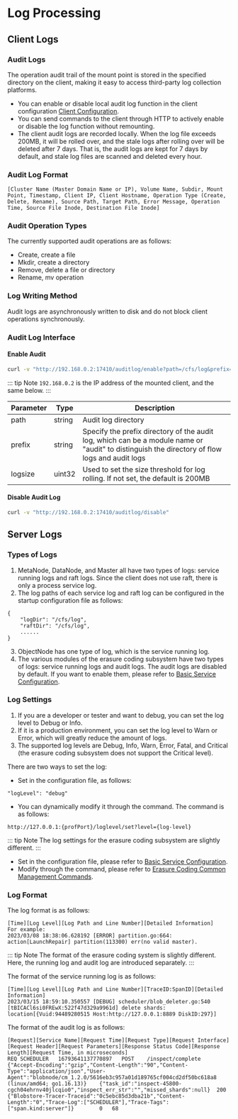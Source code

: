 # Log Processing

## Client Logs

### Audit Logs
The operation audit trail of the mount point is stored in the specified directory on the client, making it easy to access third-party log collection platforms.

- You can enable or disable local audit log function in the client configuration [Client Configuration](./configs/client.md).
- You can send commands to the client through HTTP to actively enable or disable the log function without remounting.
- The client audit logs are recorded locally. When the log file exceeds 200MB, it will be rolled over, and the stale logs after rolling over will be deleted after 7 days. That is, the audit logs are kept for 7 days by default, and stale log files are scanned and deleted every hour.

### Audit Log Format

```text
[Cluster Name (Master Domain Name or IP), Volume Name, Subdir, Mount Point, Timestamp, Client IP, Client Hostname, Operation Type (Create, Delete, Rename), Source Path, Target Path, Error Message, Operation Time, Source File Inode, Destination File Inode]
```

### Audit Operation Types

The currently supported audit operations are as follows:

- Create, create a file
- Mkdir, create a directory
- Remove, delete a file or directory
- Rename, mv operation

### Log Writing Method

Audit logs are asynchronously written to disk and do not block client operations synchronously.

### Audit Log Interface

#### Enable Audit

```bash
curl -v "http://192.168.0.2:17410/auditlog/enable?path=/cfs/log&prefix=client2&logsize=1024"
```
::: tip Note
`192.168.0.2` is the IP address of the mounted client, and the same below.
:::

| Parameter | Type   | Description                                                                                                                                   |
|-----------|--------|-----------------------------------------------------------------------------------------------------------------------------------------------|
| path      | string | Audit log directory                                                                                                                           |
| prefix    | string | Specify the prefix directory of the audit log, which can be a module name or "audit" to distinguish the directory of flow logs and audit logs |
| logsize   | uint32 | Used to set the size threshold for log rolling. If not set, the default is 200MB                                                              |

#### Disable Audit Log

```bash
curl -v "http://192.168.0.2:17410/auditlog/disable"
```

## Server Logs

### Types of Logs
1. MetaNode, DataNode, and Master all have two types of logs: service running logs and raft logs. Since the client does not use raft, there is only a process service log.
2. The log paths of each service log and raft log can be configured in the startup configuration file as follows:
```
{
    "logDir": "/cfs/log",
    "raftDir": "/cfs/log",
    ......
}
```
3. ObjectNode has one type of log, which is the service running log.
4. The various modules of the erasure coding subsystem have two types of logs: service running logs and audit logs. The audit logs are disabled by default. If you want to enable them, please refer to [Basic Service Configuration](./configs/blobstore/base.md).

### Log Settings

1. If you are a developer or tester and want to debug, you can set the log level to Debug or Info.
2. If it is a production environment, you can set the log level to Warn or Error, which will greatly reduce the amount of logs.
3. The supported log levels are Debug, Info, Warn, Error, Fatal, and Critical (the erasure coding subsystem does not support the Critical level).

There are two ways to set the log:

- Set in the configuration file, as follows:
```
"logLevel": "debug"
```
- You can dynamically modify it through the command. The command is as follows:
```
http://127.0.0.1:{profPort}/loglevel/set?level={log-level}
```

::: tip Note
The log settings for the erasure coding subsystem are slightly different.
:::

- Set in the configuration file, please refer to [Basic Service Configuration](./configs/blobstore/base.md).
- Modify through the command, please refer to [Erasure Coding Common Management Commands](../dev-guide/admin-api/blobstore/base.md).

### Log Format

The log format is as follows:

```text
[Time][Log Level][Log Path and Line Number][Detailed Information]
For example:
2023/03/08 18:38:06.628192 [ERROR] partition.go:664: action[LaunchRepair] partition(113300) err(no valid master).
```

::: tip Note
The format of the erasure coding system is slightly different. Here, the running log and audit log are introduced separately.
:::

The format of the service running log is as follows:

```test
[Time][Log Level][Log Path and Line Number][TraceID:SpanID][Detailed Information]
2023/03/15 18:59:10.350557 [DEBUG] scheduler/blob_deleter.go:540 [tBICACl6si0FREwX:522f47d329a9961d] delete shards: location[{Vuid:94489280515 Host:http://127.0.0.1:8889 DiskID:297}]
```

The format of the audit log is as follows:

```text
[Request][Service Name][Request Time][Request Type][Request Interface][Request Header][Request Parameters][Response Status Code][Response Length][Request Time, in microseconds]
REQ	SCHEDULER	16793641137770897	POST	/inspect/complete	{"Accept-Encoding":"gzip","Content-Length":"90","Content-Type":"application/json","User-Agent":"blobnode/cm_1.2.0/5616eb3c957a01d189765cf004cd2df50bc618a8 (linux/amd64; go1.16.13)}	{"task_id":"inspect-45800-cgch04ehrnv40jlcqio0","inspect_err_str":"","missed_shards":null}	200	{"Blobstore-Tracer-Traceid":"0c5ebc85d3dba21b","Content-Length":"0","Trace-Log":["SCHEDULER"],"Trace-Tags":["span.kind:server"]}		0	68
```